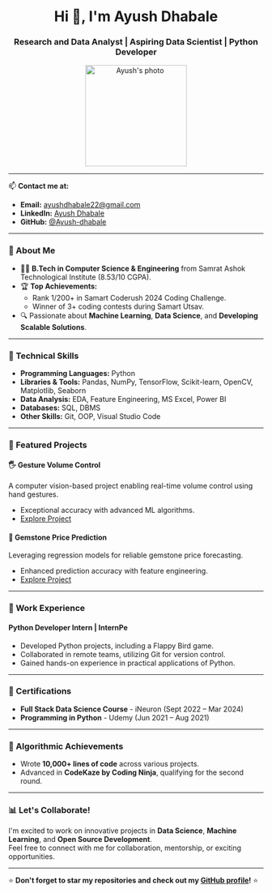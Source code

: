<h1 align="center">Hi 👋, I'm Ayush Dhabale</h1>
<h3 align="center">Research and Data Analyst | Aspiring Data Scientist | Python Developer</h3>

<p align="center">
  <img src="https://user-images.githubusercontent.com/12345678/photo.jpg" alt="Ayush's photo" width="200"/>
</p>

---

📫 **Contact me at:**  
- **Email:** [ayushdhabale22@gmail.com](mailto:ayushdhabale22@gmail.com)  
- **LinkedIn:** [Ayush Dhabale](https://www.linkedin.com/in/ayush-dhabale-515a98207/)  
- **GitHub:** [@Ayush-dhabale](https://github.com/Ayush-dhabale)  

---

### 🌟 About Me
- 🧑‍🎓 **B.Tech in Computer Science & Engineering** from Samrat Ashok Technological Institute (8.53/10 CGPA).  
- 🏆 **Top Achievements:**
  - Rank 1/200+ in Samart Coderush 2024 Coding Challenge.
  - Winner of 3+ coding contests during Samart Utsav.  
- 🔍 Passionate about **Machine Learning**, **Data Science**, and **Developing Scalable Solutions**.

---

### 🔧 Technical Skills
- **Programming Languages:** Python  
- **Libraries & Tools:** Pandas, NumPy, TensorFlow, Scikit-learn, OpenCV, Matplotlib, Seaborn  
- **Data Analysis:** EDA, Feature Engineering, MS Excel, Power BI  
- **Databases:** SQL, DBMS  
- **Other Skills:** Git, OOP, Visual Studio Code  

---

### 📂 Featured Projects
#### 🖐 Gesture Volume Control  
A computer vision-based project enabling real-time volume control using hand gestures.  
- Exceptional accuracy with advanced ML algorithms.  
- [Explore Project](https://github.com/Ayush-dhabale/Gesture-Volume-Control)  

#### 💎 Gemstone Price Prediction  
Leveraging regression models for reliable gemstone price forecasting.  
- Enhanced prediction accuracy with feature engineering.  
- [Explore Project](https://github.com/Ayush-dhabale/FSDSRegression_Project)  

---

### 💼 Work Experience
#### Python Developer Intern | InternPe  
- Developed Python projects, including a Flappy Bird game.  
- Collaborated in remote teams, utilizing Git for version control.  
- Gained hands-on experience in practical applications of Python.  

---

### 🏅 Certifications
- **Full Stack Data Science Course** - iNeuron (Sept 2022 – Mar 2024)  
- **Programming in Python** - Udemy (Jun 2021 – Aug 2021)  

---

### 🚀 Algorithmic Achievements
- Wrote **10,000+ lines of code** across various projects.  
- Advanced in **CodeKaze by Coding Ninja**, qualifying for the second round.  

---

### 📊 Let's Collaborate!
I'm excited to work on innovative projects in **Data Science**, **Machine Learning**, and **Open Source Development**.  
Feel free to connect with me for collaboration, mentorship, or exciting opportunities.  

---

⭐ **Don't forget to star my repositories and check out my [GitHub profile](https://github.com/Ayush-dhabale)!** ⭐
